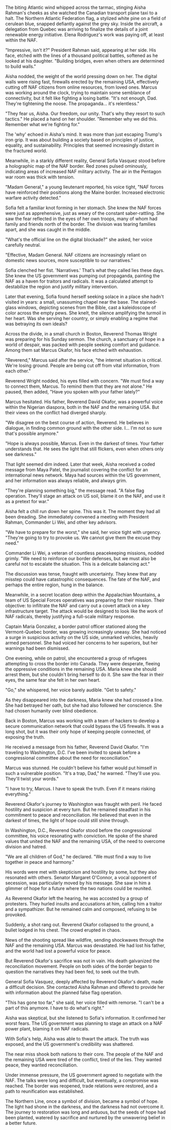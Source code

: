 The biting Atlantic wind whipped across the tarmac, stinging Aisha Rahman's cheeks as she watched the Canadian transport plane taxi to a halt. The Northern Atlantic Federation flag, a stylized white pine on a field of cerulean blue, snapped defiantly against the grey sky. Inside the aircraft, a delegation from Quebec was arriving to finalize the details of a joint renewable energy initiative. Elena Rodriguez's work was paying off, at least within the NAF.

"Impressive, isn't it?" President Rahman said, appearing at her side. His face, etched with the lines of a thousand political battles, softened as he looked at his daughter. "Building bridges, even when others are determined to build walls."

Aisha nodded, the weight of the world pressing down on her. The digital walls were rising fast, firewalls erected by the remaining USA, effectively cutting off NAF citizens from online resources, from loved ones. Marcus was working around the clock, trying to maintain some semblance of connectivity, but it felt like fighting a losing battle. "It's not enough, Dad. They're tightening the noose. The propaganda… it's relentless."

"They fear us, Aisha. Our freedom, our unity. That's why they resort to such tactics." He placed a hand on her shoulder. "Remember why we did this. Remember what we're fighting for."

The 'why' echoed in Aisha's mind. It was more than just escaping Trump's iron grip. It was about building a society based on principles of justice, equality, and sustainability. Principles that seemed increasingly distant in the fractured world.

Meanwhile, in a starkly different reality, General Sofia Vasquez stood before a holographic map of the NAF border. Red zones pulsed ominously, indicating areas of increased NAF military activity. The air in the Pentagon war room was thick with tension.

"Madam General," a young lieutenant reported, his voice tight, "NAF forces have reinforced their positions along the Maine border. Increased electronic warfare activity detected."

Sofia felt a familiar knot forming in her stomach. She knew the NAF forces were just as apprehensive, just as weary of the constant saber-rattling. She saw the fear reflected in the eyes of her own troops, many of whom had family and friends north of the border. The division was tearing families apart, and she was caught in the middle.

"What's the official line on the digital blockade?" she asked, her voice carefully neutral.

"Effective, Madam General. NAF citizens are increasingly reliant on domestic news sources, more susceptible to our narratives."

Sofia clenched her fist. 'Narratives.' That’s what they called lies these days. She knew the US government was pumping out propaganda, painting the NAF as a haven for traitors and radicals. It was a calculated attempt to destabilize the region and justify military intervention.

Later that evening, Sofia found herself seeking solace in a place she hadn't visited in years: a small, unassuming chapel near the base. The stained-glass windows, depicting scenes from the Bible, cast a kaleidoscope of color across the empty pews. She knelt, the silence amplifying the turmoil in her heart. Was she serving her country, or simply enabling a regime that was betraying its own ideals?

Across the divide, in a small church in Boston, Reverend Thomas Wright was preparing for his Sunday sermon. The church, a sanctuary of hope in a world of despair, was packed with people seeking comfort and guidance. Among them sat Marcus Okafor, his face etched with exhaustion.

"Reverend," Marcus said after the service, "the internet situation is critical. We're losing ground. People are being cut off from vital information, from each other."

Reverend Wright nodded, his eyes filled with concern. "We must find a way to connect them, Marcus. To remind them that they are not alone." He paused, then added, "Have you spoken with your father lately?"

Marcus hesitated. His father, Reverend David Okafor, was a powerful voice within the Nigerian diaspora, both in the NAF and the remaining USA. But their views on the conflict had diverged sharply.

"We disagree on the best course of action, Reverend. He believes in dialogue, in finding common ground with the other side. I… I'm not so sure that's possible anymore."

"Hope is always possible, Marcus. Even in the darkest of times. Your father understands that. He sees the light that still flickers, even when others only see darkness."

That light seemed dim indeed. Later that week, Aisha received a coded message from Maya Patel, the journalist covering the conflict for an international news network. Maya had sources within the US government, and her information was always reliable, and always grim.

"They're planning something big," the message read. "A false flag operation. They'll stage an attack on US soil, blame it on the NAF, and use it as a pretext for war."

Aisha felt a chill run down her spine. This was it. The moment they had all been dreading. She immediately convened a meeting with President Rahman, Commander Li Wei, and other key advisors.

"We have to prepare for the worst," she said, her voice tight with urgency. "They're going to try to provoke us. We cannot give them the excuse they need."

Commander Li Wei, a veteran of countless peacekeeping missions, nodded grimly. "We need to reinforce our border defenses, but we must also be careful not to escalate the situation. This is a delicate balancing act."

The discussion was tense, fraught with uncertainty. They knew that any misstep could have catastrophic consequences. The fate of the NAF, and perhaps the entire region, hung in the balance.

Meanwhile, in a secret location deep within the Appalachian Mountains, a team of US Special Forces operatives was preparing for their mission. Their objective: to infiltrate the NAF and carry out a covert attack on a key infrastructure target. The attack would be designed to look like the work of NAF radicals, thereby justifying a full-scale military response.

Captain Maria Gonzalez, a border patrol officer stationed along the Vermont-Quebec border, was growing increasingly uneasy. She had noticed a surge in suspicious activity on the US side, unmarked vehicles, heavily armed personnel. She had voiced her concerns to her superiors, but her warnings had been dismissed.

One evening, while on patrol, she encountered a group of refugees attempting to cross the border into Canada. They were desperate, fleeing the oppressive conditions in the remaining USA. Maria knew she should arrest them, but she couldn't bring herself to do it. She saw the fear in their eyes, the same fear she felt in her own heart.

"Go," she whispered, her voice barely audible. "Get to safety."

As they disappeared into the darkness, Maria knew she had crossed a line. She had betrayed her oath, but she had also followed her conscience. She had chosen humanity over blind obedience.

Back in Boston, Marcus was working with a team of hackers to develop a secure communication network that could bypass the US firewalls. It was a long shot, but it was their only hope of keeping people connected, of exposing the truth.

He received a message from his father, Reverend David Okafor. "I'm traveling to Washington, D.C. I've been invited to speak before a congressional committee about the need for reconciliation."

Marcus was stunned. He couldn't believe his father would put himself in such a vulnerable position. "It's a trap, Dad," he warned. "They'll use you. They'll twist your words."

"I have to try, Marcus. I have to speak the truth. Even if it means risking everything."

Reverend Okafor's journey to Washington was fraught with peril. He faced hostility and suspicion at every turn. But he remained steadfast in his commitment to peace and reconciliation. He believed that even in the darkest of times, the light of hope could still shine through.

In Washington, D.C., Reverend Okafor stood before the congressional committee, his voice resonating with conviction. He spoke of the shared values that united the NAF and the remaining USA, of the need to overcome division and hatred.

"We are all children of God," he declared. "We must find a way to live together in peace and harmony."

His words were met with skepticism and hostility by some, but they also resonated with others. Senator Margaret O'Connor, a vocal opponent of secession, was particularly moved by his message. She saw in him a glimmer of hope for a future where the two nations could be reunited.

As Reverend Okafor left the hearing, he was accosted by a group of protesters. They hurled insults and accusations at him, calling him a traitor and a sympathizer. But he remained calm and composed, refusing to be provoked.

Suddenly, a shot rang out. Reverend Okafor collapsed to the ground, a bullet lodged in his chest. The crowd erupted in chaos.

News of the shooting spread like wildfire, sending shockwaves through the NAF and the remaining USA. Marcus was devastated. He had lost his father, and the world had lost a powerful voice for peace.

But Reverend Okafor's sacrifice was not in vain. His death galvanized the reconciliation movement. People on both sides of the border began to question the narratives they had been fed, to seek out the truth.

General Sofia Vasquez, deeply affected by Reverend Okafor's death, made a difficult decision. She contacted Aisha Rahman and offered to provide her with information about the planned false flag operation.

"This has gone too far," she said, her voice filled with remorse. "I can't be a part of this anymore. I have to do what's right."

Aisha was skeptical, but she listened to Sofia's information. It confirmed her worst fears. The US government was planning to stage an attack on a NAF power plant, blaming it on NAF radicals.

With Sofia's help, Aisha was able to thwart the attack. The truth was exposed, and the US government's credibility was shattered.

The near miss shook both nations to their core. The people of the NAF and the remaining USA were tired of the conflict, tired of the lies. They wanted peace, they wanted reconciliation.

Under immense pressure, the US government agreed to negotiate with the NAF. The talks were long and difficult, but eventually, a compromise was reached. The border was reopened, trade relations were restored, and a path to reunification was established.

The Northern Line, once a symbol of division, became a symbol of hope. The light had shone in the darkness, and the darkness had not overcome it. The journey to restoration was long and arduous, but the seeds of hope had been planted, watered by sacrifice and nurtured by the unwavering belief in a better future.